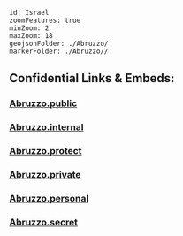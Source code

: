 
```leaflet
id: Israel
zoomFeatures: true 
minZoom: 2 
maxZoom: 18
geojsonFolder: ./Abruzzo/
markerFolder: ./Abruzzo//
```



## Confidential Links & Embeds: 

### [Abruzzo.public](/_public/\Earth\Continent\Europe\Europe~South\Italy\regions~ItalyAbruzzo.public.md) 

### [Abruzzo.internal](/_internal/\Earth\Continent\Europe\Europe~South\Italy\regions~ItalyAbruzzo.internal.md) 

### [Abruzzo.protect](/_protect/\Earth\Continent\Europe\Europe~South\Italy\regions~ItalyAbruzzo.protect.md) 

### [Abruzzo.private](/_private/\Earth\Continent\Europe\Europe~South\Italy\regions~ItalyAbruzzo.private.md) 

### [Abruzzo.personal](/_personal/\Earth\Continent\Europe\Europe~South\Italy\regions~ItalyAbruzzo.personal.md) 

### [Abruzzo.secret](/_secret/\Earth\Continent\Europe\Europe~South\Italy\regions~ItalyAbruzzo.secret.md)

